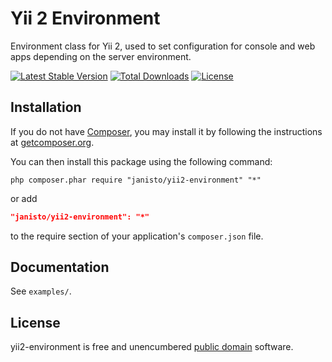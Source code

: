 Yii 2 Environment
================

Environment class for Yii 2, used to set configuration for console and web apps depending on the server environment.

[![Latest Stable Version](https://poser.pugx.org/janisto/yii2-environment/v/stable.svg)](https://packagist.org/packages/janisto/yii2-environment)
[![Total Downloads](https://poser.pugx.org/janisto/yii2-environment/downloads.svg)](https://packagist.org/packages/janisto/yii2-environment)
[![License](https://poser.pugx.org/janisto/yii2-environment/license.svg)](https://packagist.org/packages/janisto/yii2-environment)

Installation
-------------

If you do not have [Composer](http://getcomposer.org/), you may install it by following the instructions
at [getcomposer.org](http://getcomposer.org/doc/00-intro.md#installation-nix).

You can then install this package using the following command:

```
php composer.phar require "janisto/yii2-environment" "*"
```
or add

```json
"janisto/yii2-environment": "*"
```

to the require section of your application's `composer.json` file.

Documentation
-------------

See `examples/`.

License
-------

yii2-environment is free and unencumbered [public domain][Unlicense] software.

[Unlicense]: http://unlicense.org/